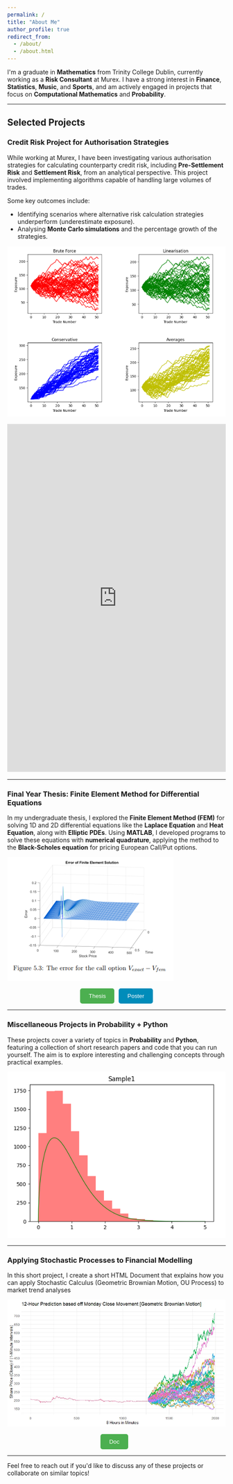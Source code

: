 ```yaml
---
permalink: /
title: "About Me"
author_profile: true
redirect_from: 
  - /about/
  - /about.html
---
```



I'm a graduate in **Mathematics** from Trinity College Dublin, currently working as a **Risk Consultant** at Murex. I have a strong interest in **Finance**, **Statistics**, **Music**, and **Sports**, and am actively engaged in projects that focus on **Computational Mathematics** and **Probability**.

---

## Selected Projects

### Credit Risk Project for Authorisation Strategies

While working at Murex, I have been investigating various authorisation strategies for calculating counterparty credit risk, including **Pre-Settlement Risk** and **Settlement Risk**, from an analytical perspective. This project involved implementing algorithms capable of handling large volumes of trades. 

Some key outcomes include:
- Identifying scenarios where alternative risk calculation strategies underperform (underestimate exposure).
- Analysing **Monte Carlo simulations** and the percentage growth of the strategies.

![Credit Risk Photo](/images/cr.png)
<iframe
  src="https://mybinder.org/v2/gh/misty576/Git-Repository/HEAD"
  width="100%"
  height="800px"
  frameborder="0">
</iframe>

---

### Final Year Thesis: Finite Element Method for Differential Equations

In my undergraduate thesis, I explored the **Finite Element Method (FEM)** for solving 1D and 2D differential equations like the **Laplace Equation** and **Heat Equation**, along with **Elliptic PDEs**. Using **MATLAB**, I developed programs to solve these equations with **numerical quadrature**, applying the method to the **Black-Scholes equation** for pricing European Call/Put options.

![FEM Photo](/images/fem.png)

<div style="display: flex; justify-content: center;">
  <a href="files/femthesis.pdf" target="_blank">
    <button style="background-color: #4CAF50; color: white; padding: 10px 20px; margin-right: 10px; border: none; border-radius: 5px; cursor: pointer;">
      Thesis
    </button>
  </a>
  <a href="files/femposter.pdf" target="_blank">
    <button style="background-color: #008CBA; color: white; padding: 10px 20px; border: none; border-radius: 5px; cursor: pointer;">
      Poster
    </button>
  </a>
</div>


---

### Miscellaneous Projects in Probability + Python

These projects cover a variety of topics in **Probability** and **Python**, featuring a collection of short research papers and code that you can run yourself. The aim is to explore interesting and challenging concepts through practical examples.

![Other Photo](/images/otherimage.png)

---

### Applying Stochastic Processes to Financial Modelling

In this short project, I create a short HTML Document that explains how you can apply Stochastic Calculus (Geometric Brownian Motion, OU Process) to market trend analyses

![Stochastics for Stocks](/images/stock.png)
<div style="display: flex; justify-content: center;">
  <a href="_pages/GBM.html" target="_blank">
    <button style="background-color: #4CAF50; color: white; padding: 10px 20px; margin-right: 10px; border: none; border-radius: 5px; cursor: pointer;">
      Doc
    </button>
  </a>
</div>


---
Feel free to reach out if you'd like to discuss any of these projects or collaborate on similar topics!
